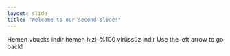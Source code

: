 ```yaml
---
layout: slide
title: "Welcome to our second slide!"
---
```

Hemen vbucks indir hemen hızlı %100 virüssüz indir
Use the left arrow to go back!
